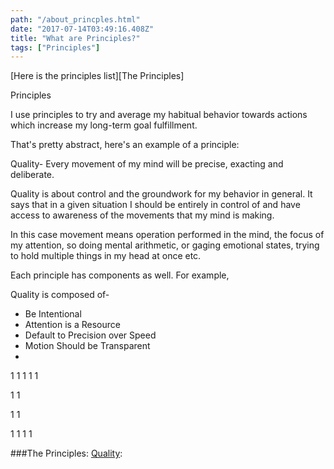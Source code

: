```yaml
---
path: "/about_princples.html"
date: "2017-07-14T03:49:16.408Z"
title: "What are Principles?"
tags: ["Principles"]
---
```


[Here is the principles list][The Principles]


Principles

I use principles to try and average my habitual behavior towards actions which increase my long-term goal fulfillment.

That's pretty abstract, here's an example of a principle:  

Quality- Every movement of my mind will be precise, exacting and deliberate.

Quality is about control and the groundwork for my behavior in general. It says that in a given situation I should be entirely in control of and have access to awareness of the movements that my mind is making.

 In this case movement means operation performed in the mind, the focus of my attention, so doing mental arithmetic, or gaging emotional states, trying to hold multiple things in my head at once etc. 

Each principle has components as well. For example,

Quality is composed of-

- Be Intentional
- Attention is a Resource
- Default to Precision over Speed
- Motion Should be Transparent
- 
1
1
1
1
1

1
1

1
1









































1
1
1
1

###The Principles:
[Quality](/quality.html):
